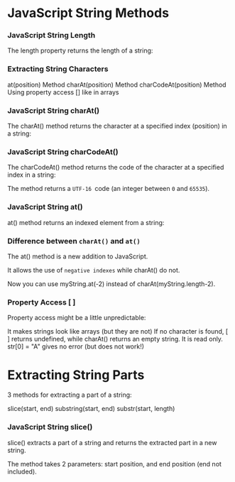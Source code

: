 # JavaScript String Methods 

### JavaScript String Length
The length property returns the length of a string:


### Extracting String Characters
 at(position) Method
 charAt(position) Method
 charCodeAt(position) Method
Using property access [] like in arrays


### JavaScript String charAt()
The charAt() method returns the character at a specified index (position) in a string:


### JavaScript String charCodeAt()
The charCodeAt() method returns the code of the character at a specified index in a string:

The method returns a `UTF-16 `code (an integer between `0` and `65535`).

### JavaScript String at()


at() method returns an indexed element from a string:

### Difference between `charAt()` and `at()`

The at() method is a new addition to JavaScript.

It allows the use of `negative indexes` while charAt() do not.

Now you can use myString.at(-2) instead of charAt(myString.length-2).

### Property Access [ ]

Property access might be a little unpredictable:

It makes strings look like arrays (but they are not)
If no character is found, [ ] returns undefined, while charAt() returns an empty string.
It is read only. str[0] = "A" gives no error (but does not work!)


# Extracting String Parts

3 methods for extracting a part of a string:

slice(start, end)
substring(start, end)
substr(start, length)


### JavaScript String slice()
slice() extracts a part of a string and returns the extracted part in a new string.

The method takes 2 parameters: start position, and end position (end not included).



